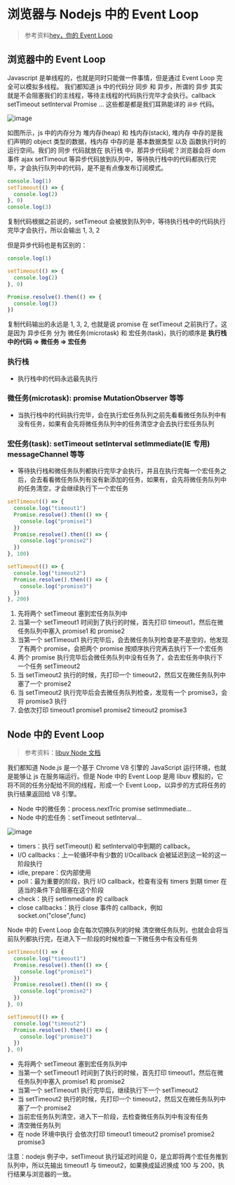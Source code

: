 # 浏览器与 Nodejs 中的 Event Loop

> 参考资料[hey，你的 Event Loop](https://juejin.im/post/5b63b4cb6fb9a04fb4017f5a)

## 浏览器中的 Event Loop

Javascript 是单线程的，也就是同时只能做一件事情，但是通过 Event Loop 完全可以模拟多线程。
我们都知道 js 中的代码分 同步 和 异步，所谓的 异步 其实就是不会阻塞我们的主线程，等待主线程的代码执行完毕才会执行。callback setTimeout setInterval Promise ... 这些都是都是我们耳熟能详的 `异步` 代码。

![image](https://user-gold-cdn.xitu.io/2018/8/7/165136b9cec6173e?imageView2/0/w/1280/h/960/format/webp/ignore-error/1)

如图所示，js 中的内存分为 堆内存(heap) 和 栈内存(stack), 堆内存 中存的是我们声明的 object 类型的数据，栈内存 中存的是 基本数据类型 以及 函数执行时的运行空间。我们的 同步 代码就放在 执行栈 中，那异步代码呢？浏览器会将 dom 事件 ajax setTimeout 等异步代码放到队列中，等待执行栈中的代码都执行完毕，才会执行队列中的代码，是不是有点像发布订阅模式。

```js
console.log(1)
setTimeout(() => {
  console.log(2)
}, 0)
console.log(3)
```

复制代码根据之前说的，setTimeout 会被放到队列中，等待执行栈中的代码执行完毕才会执行，所以会输出 1, 3, 2

但是异步代码也是有区别的：

```js
console.log(1)

setTimeout(() => {
  console.log(2)
}, 0)

Promise.resolve().then(() => {
  console.log(3)
})
```

复制代码输出的永远是 1, 3, 2, 也就是说 promise 在 setTimeout 之前执行了。这是因为 异步任务 分为 微任务(microtask) 和 宏任务(task)，执行的顺序是 **执行栈中的代码 => 微任务 => 宏任务**

### 执行栈

- 执行栈中的代码永远最先执行

### 微任务(microtask): promise MutationObserver 等等

- 当执行栈中的代码执行完毕，会在执行宏任务队列之前先看看微任务队列中有没有任务，如果有会先将微任务队列中的任务清空才会去执行宏任务队列

### 宏任务(task): setTimeout setInterval setImmediate(IE 专用) messageChannel 等等

- 等待执行栈和微任务队列都执行完毕才会执行，并且在执行完每一个宏任务之后，会去看看微任务队列有没有新添加的任务，如果有，会先将微任务队列中的任务清空，才会继续执行下一个宏任务

```js
setTimeout(() => {
  console.log("timeout1")
  Promise.resolve().then(() => {
    console.log("promise1")
  })
  Promise.resolve().then(() => {
    console.log("promise2")
  })
}, 100)

setTimeout(() => {
  console.log("timeout2")
  Promise.resolve().then(() => {
    console.log("promise3")
  })
}, 200)
```

1. 先将两个 setTimeout 塞到宏任务队列中
2. 当第一个 setTimeout1 时间到了执行的时候，首先打印 timeout1，然后在微任务队列中塞入 promise1 和 promise2
3. 当第一个 setTimeout1 执行完毕后，会去微任务队列检查是不是空的，他发现了有两个 promise，会把两个 promise 按顺序执行完再去执行下一个宏任务
4. 两个 promise 执行完毕后会微任务队列中没有任务了，会去宏任务中执行下一个任务 setTimeout2
5. 当 setTimeout2 执行的时候，先打印一个 timeout2，然后又在微任务队列中塞了一个 promise2
6. 当 setTimeout2 执行完毕后会去微任务队列检查，发现有一个 promise3，会将 promise3 执行
7. 会依次打印 timeout1 promise1 promise2 timeout2 promise3

## Node 中的 Event Loop

> 参考资料：[libuv Node 文档](https://nodejs.org/en/docs/guides/event-loop-timers-and-nexttick/)

我们都知道 Node.js 是一个基于 Chrome V8 引擎的 JavaScript 运行环境，也就是能够让 js 在服务端运行。但是 Node 中的 Event Loop 是用 libuv 模拟的，它将不同的任务分配给不同的线程，形成一个 Event Loop，以异步的方式将任务的执行结果返回给 V8 引擎。

- Node 中的微任务：process.nextTric promise setImmediate...
- Node 中的宏任务：setTimeout setInterval...

![image](https://user-gold-cdn.xitu.io/2018/8/7/16513a7098f2101b?imageView2/0/w/1280/h/960/format/webp/ignore-error/1)

- timers：执行 setTimeout() 和 setInterval()中到期的 callback。
- I/O callbacks：上一轮循环中有少数的 I/Ocallback 会被延迟到这一轮的这一阶段执行
- idle, prepare：仅内部使用
- poll：最为重要的阶段，执行 I/O callback，检查有没有 timers 到期 timer 在适当的条件下会阻塞在这个阶段
- check：执行 setImmediate 的 callback
- close callbacks：执行 close 事件的 callback，例如 socket.on("close",func)

Node 中的 Event Loop 会在每次切换队列的时候 清空微任务队列，也就会会将当前队列都执行完，在进入下一阶段的时候检查一下微任务中有没有任务

```js
setTimeout(() => {
  console.log("timeout1")
  Promise.resolve().then(() => {
    console.log("promise1")
  })
  Promise.resolve().then(() => {
    console.log("promise2")
  })
}, 0)

setTimeout(() => {
  console.log("timeout2")
  Promise.resolve().then(() => {
    console.log("promise3")
  })
}, 0)
```

- 先将两个 setTimeout 塞到宏任务队列中
- 当第一个 setTimeout1 时间到了执行的时候，首先打印 timeout1，然后在微任务队列中塞入 promise1 和 promise2
- 当第一个 setTimeout1 执行完毕后，继续执行下一个 setTimeout2
- 当 setTimeout2 执行的时候，先打印一个 timeout2，然后又在微任务队列中塞了一个 promise2
- 当前宏任务队列清空，进入下一阶段，去检查微任务队列中有没有任务
- 清空微任务队列
- 在 node 环境中执行 会依次打印 timeout1 timeout2 promise1 promise2 promise3

注意：nodejs 例子中，setTimeout 执行延迟时间是 0，是立即将两个宏任务推到队列中，所以先输出 timeout1 与 timeout2，如果换成延迟换成 100 与 200，执行结果与浏览器的一致。
